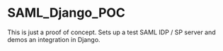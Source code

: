 # SAML_Django_POC
This is just a proof of concept. Sets up a test SAML IDP / SP server and demos an integration in Django.
